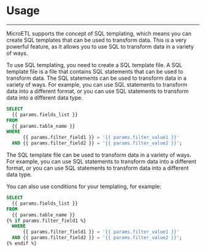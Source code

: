 # Usage

---

MicroETL supports the concept of SQL templating, which means you can create SQL templates that can be used to transform data. This is a very powerful feature, as it allows you to use SQL to transform data in a variety of ways.

To use SQL templating, you need to create a SQL template file. A SQL template file is a file that contains SQL statements that can be used to transform data. The SQL statements can be used to transform data in a variety of ways. For example, you can use SQL statements to transform data into a different format, or you can use SQL statements to transform data into a different data type.

```SQL
SELECT 
  {{ params.fields_list }}
FROM 
  {{ params.table_name }}
WHERE 
      {{ params.filter_field1 }} = '{{ params.filter_value1 }}' 
  AND {{ params.filter_field2 }} = '{{ params.filter_value2 }}';
```

The SQL template file can be used to transform data in a variety of ways. For example, you can use SQL statements to transform data into a different format, or you can use SQL statements to transform data into a different data type.

You can also use conditions for your templating, for example:

```SQL
SELECT 
  {{ params.fields_list }}
FROM 
  {{ params.table_name }}
{% if params.filter_field1 %}
  WHERE 
      {{ params.filter_field1 }} = '{{ params.filter_value1 }}' 
  AND {{ params.filter_field2 }} = '{{ params.filter_value2 }}';
{% endif %}
```
